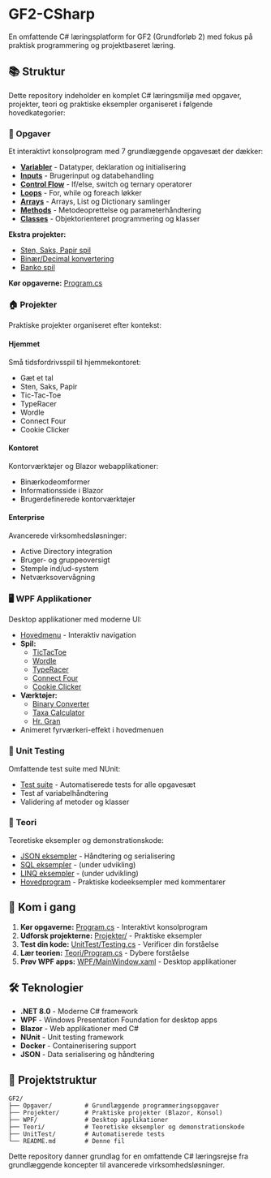 # GF2-CSharp

En omfattende C# læringsplatform for GF2 (Grundforløb 2) med fokus på praktisk programmering og projektbaseret læring.

## 📚 Struktur

Dette repository indeholder en komplet C# læringsmiljø med opgaver, projekter, teori og praktiske eksempler organiseret i følgende hovedkategorier:

### 🎯 Opgaver
Et interaktivt konsolprogram med 7 grundlæggende opgavesæt der dækker:
- **[Variabler](Opgaver/1.%20Variabler.cs)** - Datatyper, deklaration og initialisering
- **[Inputs](Opgaver/2.%20Inputs.cs)** - Brugerinput og databehandling
- **[Control Flow](Opgaver/3.ControlFlow.cs)** - If/else, switch og ternary operatorer
- **[Loops](Opgaver/4.Loops.cs)** - For, while og foreach løkker
- **[Arrays](Opgaver/5.Arrays.cs)** - Arrays, List og Dictionary samlinger
- **[Methods](Opgaver/6.Methods.cs)** - Metodeoprettelse og parameterhåndtering
- **[Classes](Opgaver/7.Classes.cs)** - Objektorienteret programmering og klasser

**Ekstra projekter:**
- [Sten, Saks, Papir spil](Opgaver/RockPaperScissors/)
- [Binær/Decimal konvertering](Opgaver/BinaryConverter/)
- [Banko spil](Opgaver/Banko/)

**Kør opgaverne:** [Program.cs](Opgaver/Program.cs)

### 🏠 Projekter
Praktiske projekter organiseret efter kontekst:

#### Hjemmet
Små tidsfordrivsspil til hjemmekontoret:
- Gæt et tal
- Sten, Saks, Papir
- Tic-Tac-Toe
- TypeRacer
- Wordle
- Connect Four
- Cookie Clicker

#### Kontoret
Kontorværktøjer og Blazor webapplikationer:
- Binærkodeomformer
- Informationsside i Blazor
- Brugerdefinerede kontorværktøjer

#### Enterprise
Avancerede virksomhedsløsninger:
- Active Directory integration
- Bruger- og gruppeoversigt
- Stemple ind/ud-system
- Netværksovervågning

### 🖥️ WPF Applikationer
Desktop applikationer med moderne UI:
- [Hovedmenu](WPF/MainWindow.xaml) - Interaktiv navigation
- **Spil:**
  - [TicTacToe](WPF/TicTacToe.xaml)
  - [Wordle](WPF/Wordle.xaml)
  - [TypeRacer](WPF/TypeRacer.xaml)
  - [Connect Four](WPF/ConnectFour.xaml)
  - [Cookie Clicker](WPF/CookieClicker.xaml)
- **Værktøjer:**
  - [Binary Converter](WPF/Binary.xaml)
  - [Taxa Calculator](WPF/Taxa.xaml)
  - [Hr. Gran](WPF/HrGran.xaml)
- Animeret fyrværkeri-effekt i hovedmenuen

### 🧪 Unit Testing
Omfattende test suite med NUnit:
- [Test suite](UnitTest/Testing.cs) - Automatiserede tests for alle opgavesæt
- Test af variabelhåndtering
- Validering af metoder og klasser

### 📖 Teori
Teoretiske eksempler og demonstrationskode:
- [JSON eksempler](Teori/TeoriEmner/JSON.cs) - Håndtering og serialisering
- [SQL eksempler](Teori/TeoriEmner/SQL.cs) - (under udvikling)
- [LINQ eksempler](Teori/TeoriEmner/LINQ.cs) - (under udvikling)
- [Hovedprogram](Teori/Program.cs) - Praktiske kodeeksempler med kommentarer

## 🚀 Kom i gang

1. **Kør opgaverne:** [Program.cs](Opgaver/Program.cs) - Interaktivt konsolprogram
2. **Udforsk projekterne:** [Projekter/](Projekter/) - Praktiske eksempler
3. **Test din kode:** [UnitTest/Testing.cs](UnitTest/Testing.cs) - Verificer din forståelse
4. **Lær teorien:** [Teori/Program.cs](Teori/Program.cs) - Dybere forståelse
5. **Prøv WPF apps:** [WPF/MainWindow.xaml](WPF/MainWindow.xaml) - Desktop applikationer

## 🛠️ Teknologier

- **.NET 8.0** - Moderne C# framework
- **WPF** - Windows Presentation Foundation for desktop apps
- **Blazor** - Web applikationer med C#
- **NUnit** - Unit testing framework
- **Docker** - Containerisering support
- **JSON** - Data serialisering og håndtering

## 📁 Projektstruktur

```
GF2/
├── Opgaver/         # Grundlæggende programmeringsopgaver
├── Projekter/       # Praktiske projekter (Blazor, Konsol)
├── WPF/             # Desktop applikationer
├── Teori/           # Teoretiske eksempler og demonstrationskode
├── UnitTest/        # Automatiserede tests
└── README.md        # Denne fil
```

Dette repository danner grundlag for en omfattende C# læringsrejse fra grundlæggende koncepter til avancerede virksomhedsløsninger.
